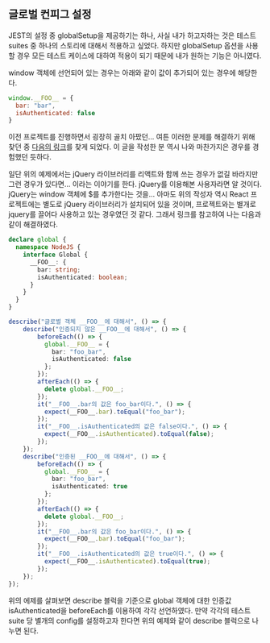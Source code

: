 ## 글로벌 컨피그 설정
JEST의 설정 중 globalSetup을 제공하기는 하나, 사실 내가 하고자하는 것은 테스트 suites 중 하나의 스토리에 대해서 적용하고 싶었다. 하지만 globalSetup 옵션을 사용할 경우 모든 테스트 케이스에 대하여 적용이 되기 때문에 내가 원하는 기능은 아니였다.

window 객체에 선언되어 있는 경우는 아래와 같이 값이 추가되어 있는 경우에 해당한다.

```js
window.__FOO__ = {
  bar: "bar",
  isAuthenticated: false
}
```

이전 프로젝트를 진행하면서 굉장히 골치 아팠던... 여튼 이러한 문제를 해결하기 위해 찾던 중 [다음의 링크](https://blog.cloudboost.io/how-to-mock-es6-modules-and-globals-with-jest-814de9b24c6d)를 찾게 되었다. 이 글을 작성한 분 역시 나와 마찬가지은 경우를 경험했던 듯하다.

일단 위의 예제에서는 jQuery 라이브러리를 리액트와 함께 쓰는 경우가 없길 바라지만 그런 경우가 있다면... 이라는 이야기를 한다. jQuery를 이용해본 사용자라면 알 것이다. jQuery는 window 객체에 $를 추가한다는 것을... 아마도 위의 작성자 역시 React 프로젝트에는 별도로 jQuery 라이브러리가 설치되어 있을 것이며, 프로젝트와는 별개로 jquery를 끌어다 사용하고 있는 경우였던 것 같다. 그래서 링크를 참고하여 나는 다음과 같이 해결하였다.

```typescript
declare global {
  namespace NodeJS {
    interface Global {
      __FOO__: {
        bar: string;
        isAuthenticated: boolean;
      }
    }
  }
}

describe("글로벌 객체 __FOO__에 대해서", () => {
    describe("인증되지 않은 __FOO__에 대해서", () => {
        beforeEach(() => {
          global.__FOO__ = {
            bar: "foo_bar",
            isAuthenticated: false
          };
        });
        afterEach(() => {
          delete global.__FOO__;
        });
        it("__FOO__.bar의 값은 foo_bar이다.", () => {
          expect(__FOO__.bar).toEqual("foo_bar");
        });
        it("__FOO__.isAuthenticated의 값은 false이다.", () => {
          expect(__FOO__.isAuthenticated).toEqual(false);
        });
    });
    describe("인증된 __FOO__에 대해서", () => {
        beforeEach(() => {
          global.__FOO__ = {
            bar: "foo_bar",
            isAuthenticated: true
          };
        });
        afterEach(() => {
          delete global.__FOO__;
        });
        it("__FOO__.bar의 값은 foo_bar이다.", () => {
          expect(__FOO__.bar).toEqual("foo_bar");
        });
        it("__FOO__.isAuthenticated의 값은 true이다.", () => {
          expect(__FOO__.isAuthenticated).toEqual(true);
        });
    });
});
``` 

위의 에제를 살펴보면 describe 블럭을 기준으로 global 객체에 대한 인증값 isAuthenticated을 beforeEach를 이용하여 각각 선언하였다. 만약 각각의 테스트 suite 당 별개의 config를 설정하고자 한다면 위의 예제와 같이 describe 블럭으로 나누면 된다. 
